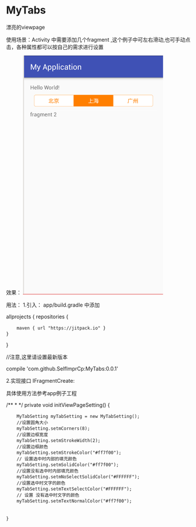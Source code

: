 # MyTabs
漂亮的viewpage

使用场景：Activity 中需要添加几个fragment ,这个例子中可左右滑动,也可手动点击，各种属性都可以按自己的需求进行设置


效果：
![image](https://github.com/SelfImprCp/MyTabs/blob/master/img/eg.png)

用法：
1.引入：
 app/build.gradle 中添加

allprojects {
    repositories {

        maven { url "https://jitpack.io" }
    }
}

//注意,这里请设置最新版本



compile 'com.github.SelfImprCp:MyTabs:0.0.1'

2.实现接口 IFragmentCreate:

具体使用方法参考app例子工程

 /**
     *
     */
    private void initViewPageSetting() {

        MyTabSetting myTabSetting = new MyTabSetting();
        //设置圆角大小
        myTabSetting.setmCorners(8);
        //设置边框宽度
        myTabSetting.setmStrokeWidth(2);
        //设置边框颜色
        myTabSetting.setmStrokeColor("#ff7f00");
        // 设置选中时内部的填充颜色
        myTabSetting.setmSolidColor("#ff7f00");
        //设置没有选中时内部填充颜色
        myTabSetting.setmNoSelectSolidColor("#FFFFFF");
        //设置选中时文字的颜色
        myTabSetting.setmTextSelectColor("#FFFFFF");
        // 设置 没有选中时文字的颜色
        myTabSetting.setmTextNormalColor("#ff7f00");


    }





